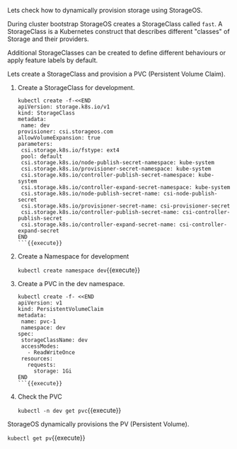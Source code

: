 Lets check how to dynamically provision storage using StorageOS.

During cluster bootstrap StorageOS creates a StorageClass called `fast`. A
StorageClass is a Kubernetes construct that describes different "classes" of
Storage and their providers.

Additional StorageClasses can be created to define different behaviours or apply
feature labels by default.

Lets create a StorageClass and provision a PVC (Persistent Volume Claim).

1. Create a StorageClass for development.

    ```
   kubectl create -f-<<END
   apiVersion: storage.k8s.io/v1
   kind: StorageClass
   metadata:
     name: dev
   provisioner: csi.storageos.com
   allowVolumeExpansion: true
   parameters:
     csi.storage.k8s.io/fstype: ext4
     pool: default
     csi.storage.k8s.io/node-publish-secret-namespace: kube-system
     csi.storage.k8s.io/provisioner-secret-namespace: kube-system
     csi.storage.k8s.io/controller-publish-secret-namespace: kube-system
     csi.storage.k8s.io/controller-expand-secret-namespace: kube-system
     csi.storage.k8s.io/node-publish-secret-name: csi-node-publish-secret
     csi.storage.k8s.io/provisioner-secret-name: csi-provisioner-secret
     csi.storage.k8s.io/controller-publish-secret-name: csi-controller-publish-secret
     csi.storage.k8s.io/controller-expand-secret-name: csi-controller-expand-secret
   END
    ```{{execute}}

1. Create a Namespace for development

    `kubectl create namespace dev`{{execute}}

1. Create a PVC in the dev namespace.

    ```
   kubectl create -f- <<END
   apiVersion: v1
   kind: PersistentVolumeClaim
   metadata:
     name: pvc-1
     namespace: dev
   spec:
     storageClassName: dev
     accessModes:
       - ReadWriteOnce
     resources:
       requests:
         storage: 1Gi
   END
    ```{{execute}}

1. Check the PVC

    `kubectl -n dev get pvc`{{execute}}

StorageOS dynamically provisions the PV (Persistent Volume).

`kubectl get pv`{{execute}}
